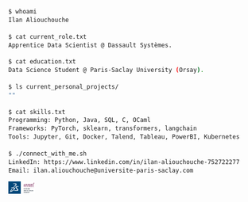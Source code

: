 
```bash
$ whoami
Ilan Aliouchouche

$ cat current_role.txt
Apprentice Data Scientist @ Dassault Systèmes.

$ cat education.txt
Data Science Student @ Paris-Saclay University (Orsay).

$ ls current_personal_projects/
""

$ cat skills.txt
Programming: Python, Java, SQL, C, OCaml
Frameworks: PyTorch, sklearn, transformers, langchain
Tools: Jupyter, Git, Docker, Talend, Tableau, PowerBI, Kubernetes

$ ./connect_with_me.sh
LinkedIn: https://www.linkedin.com/in/ilan-aliouchouche-752722277
Email: ilan.aliouchouche@universite-paris-saclay.com⠀⠀⠀⠀⠀⠀⠀
```

<p align="left">
    <img src="3ds.png" alt="Image Description 1" width="5%" />
    <img src="paris-saclay.png" alt="Image Description 2" width="5%" /> 
</p>


